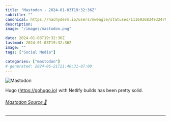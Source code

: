 ```yaml
---
title: "Mastodon - 2024-01-03T19:32:36Z"
subtitle: ""
canonical: https://hachyderm.io/users/mweagle/statuses/111693683493247915
description:
image: "/images/mastodon.png"

date: 2024-01-03T19:32:36Z
lastmod: 2024-01-03T19:32:36Z
image: ""
tags: ["Social Media"]

categories: ["mastodon"]
# generated: 2024-06-21T21:40:31-07:00
---
```

![Mastodon](/images/mastodon.png)

<p>Hugo (<a href="https://gohugo.io" target="_blank" rel="nofollow noopener noreferrer" translate="no"><span class="invisible">https://</span><span class="">gohugo.io</span><span class="invisible"></span></a>) with Netlify builds  has been pretty solid.</p>


###### [Mastodon Source 🐘](https://hachyderm.io/@mweagle/111693683493247915)

___
